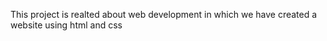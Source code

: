 This project is realted about web development in which we have created a website using html and css
